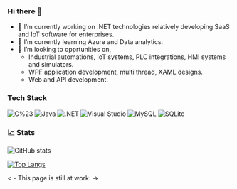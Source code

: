 ### Hi there 👋


- 🔭 I’m currently working on .NET technologies relatively developing SaaS and IoT software for enterprises.
- 🌱 I’m currently learning Azure and Data analytics.
- 👯 I’m looking to opprtunities on, 
    - Industrial automations, IoT systems, PLC integrations, HMI systems and simulators.
    - WPF application development, multi thread, XAML designs.
    - Web and API development.  



### Tech Stack

![C%23](https://img.shields.io/badge/-C%23-000?&logo=C%20sharp&logoColor=68217A)
![Java](https://img.shields.io/badge/java-%23ED8B00?&logo=java-%23ED8B00.svg&logoColor=68217A)
![.NET](https://img.shields.io/badge/.NET-5C2D91?&logo=.NET-5C2D91&logoColor=68217A)
![Visual Studio](https://img.shields.io/badge/VisualStudio-5C2D91?&logo=VisualStudio-5C2D91&logoColor=68217A)
![MySQL](https://img.shields.io/badge/MySQL-%2300f?&logo=mysql-%2300f&logoColor=68217A)
![SQLite](https://img.shields.io/badge/SQLite-%2307405e?&logo=sqlite-%2307405e&logoColor=68217A)

### 📈 Stats


![GitHub stats](https://github-readme-stats.vercel.app/api?username=shrik36&show_icons=true&count_private=true&theme=dark) 

[![Top Langs](https://github-readme-stats.vercel.app/api/top-langs/?username=shrik36&layout=compact&count_private=true&theme=dark)](https://github.com/shrik36/github-readme-stats)



< - This page is still at work. -> 


<!--
**shrik36/shrik36** is a ✨ _special_ ✨ repository because its `README.md` (this file) appears on your GitHub profile.

Here are some ideas to get you started:

- 🔭 I’m currently working on .NET technologies relatively developing SAAS and IoT software for enterprises.
- 🌱 I’m currently learning Azure and Data anatlytics.
- 👯 I’m looking to collaborate on industrial automations, 
- 🤔 I’m looking for help with ...
- 💬 Ask me about ...
- 📫 How to reach me: ...
- 😄 Pronouns: ...
- ⚡ Fun fact: ...

[![GitHub stats](https://github-readme-stats.vercel.app/api?username=shrik36)](https://github.com/shrik36/github-readme-stats)


-->
